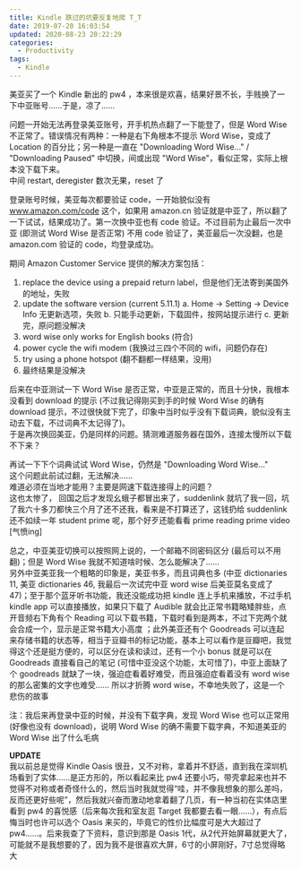 ```yaml
---
title: Kindle 跌过的坑要反复地爬 T_T
date: 2019-07-20 16:03:54
updated: 2020-08-23 20:22:29
categories:
  - Productivity
tags:
  - Kindle
---
```




美亚买了一个 Kindle 新出的 pw4 ，本来很是欢喜，结果好景不长，手贱换了一下中亚账号……于是，凉了……

问题一开始无法再登录美亚账号，开手机热点翻了一下能登了，但是 Word Wise 不正常了。错误情况有两种：一种是右下角根本不提示 Word Wise，变成了 Location 的百分比；另一种是一直在 "Downloading Word Wise..." / "Downloading Paused" 中切换，间或出现 "Word Wise"，看似正常，实际上根本没下载下来。  
中间 restart, deregister 数次无果，reset 了

登录账号时候，美亚每次都要验证 code，一开始貌似没有 www.amazon.com/code 这个，如果用 amazon.cn 验证就是中亚了，所以翻了一下试试，结果成功了。第一次换中亚也有 code 验证。不过目前为止最后一次中亚 (即测试 Word Wise 是否正常) 不用 code 验证了，美亚最后一次没翻，也是 amazon.com 验证的 code，均登录成功。

期间 Amazon Customer Service 提供的解决方案包括：  
1. replace the device using a prepaid return label，但是他们无法寄到美国外的地址，失败
2. update the software version (current 5.11.1)
  a. Home -> Setting -> Device Info 无更新选项，失败
  b. 只能手动更新，下载固件，按网站提示进行
  c. 更新完，原问题没解决
3. word wise only works for English books (符合)
4. power cycle the wifi modem (我换过三四个不同的 wifi，问题仍存在)
5. try using a phone hotspot (翻不翻都一样结果，没用)
6. 最终结果是没解决

后来在中亚测试一下 Word Wise 是否正常，中亚是正常的，而且十分快，我根本没看到 download 的提示 (不过我记得刚买到手的时候 Word Wise 的确有 download 提示，不过很快就下完了，印象中当时似乎没有下载词典，貌似没有主动去下载，不过词典不太记得了)。  
于是再次换回美亚，仍是同样的问题。猜测难道服务器在国外，连接太慢所以下载不下来？

再试一下下个词典试试 Word Wise，仍然是 "Downloading Word Wise..."   
这个问题此前试过翻，无法解决……   
难道必须在当地才能用？主要是网速下载连接得上的问题？  
这也太惨了， 回国之后才发现幺蛾子都冒出来了，suddenlink 就坑了我一回，坑了我六十多刀都快三个月了还不还我，看来是不打算还了，这钱扔给 suddenlink 还不如续一年 student prime 呢，那个好歹还能看看 prime reading prime video [气愤ing]

总之，中亚美亚切换可以按照网上说的，一个邮箱不同密码区分 (最后可以不用翻)；但是 Word Wise 我就不知道啥时候、怎么能解决了……  
另外中亚美亚我一个粗略的印象是，美亚书多，而且词典也多 (中亚 dictionaries 11, 美亚 dictionaries 46, 我最后一次试完中亚 word wise 后美亚莫名变成了 47)；至于那个蓝牙听书功能，我还没能成功把 kindle 连上手机来播放，不过手机 kindle app 可以直接播放，如果只下载了 Audible 就会比正常书籍略矮胖些，点开音频右下角有个 Reading 可以下载书籍，下载时看到是两本，不过下完两个就会合成一个，显示是正常书籍大小高度 ；此外美亚还有个 Goodreads 可以连起来存储书籍的状态等，相当于豆瓣书的标记功能，基本上可以看作是豆瓣吧，我觉得这个还是挺方便的，可以区分在读和读过，还有一个小 bonus 就是可以在 Goodreads 直接看自己的笔记 (可惜中亚没这个功能，太可惜了)，中亚上面缺了个 goodreads 就缺了一块，强迫症看着好难受，而且强迫症看着没有 word wise 的那么密集的文字也难受…… 所以才折腾 word wise，不幸地失败了，这是一个悲伤的故事

注：我后来再登录中亚的时候，并没有下载字典，发现 Word Wise 也可以正常用 (好像也没有 download)，说明 Word Wise 的确不需要下载字典，不知道美亚的 Word Wise 出了什么毛病



**UPDATE**  
我以前总是觉得 Kindle Oasis 很丑，又不对称，拿着并不舒适，直到我在深圳机场看到了实体……是正方形的，所以看起来比 pw4 还要小巧，带壳拿起来也并不觉得不对称或者奇怪什么的，然后当时我就觉得“哇，并不像我想象的那么差吗，反而还更好些呢”，然后我就兴奋而激动地拿着翻了几页，有一种当初在实体店里看到 pw4 的喜悦感（后来每次我和室友逛 Target 我都要去看一眼……），有点后悔当时也许可以选个 Oasis 来买的，毕竟它的性价比幅度可是大大超过了 pw4……。后来我查了下资料，意识到那是 Oasis 1代，从2代开始屏幕就更大了，可能就不是我想要的了，因为我不是很喜欢大屏，6寸的小屏刚好，7寸总觉得略大

